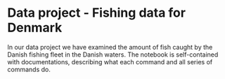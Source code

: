 # Data project - Fishing data for Denmark

In our data project we have examined the amount of fish caught by the Danish fishing fleet in the Danish waters.
The notebook is self-contained with documentations, describing what each command and all series of commands do. 
